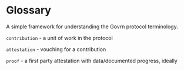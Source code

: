 # Glossary

A simple framework for understanding the Govrn protocol terminology.

`contribution` - a unit of work in the protocol

`attestation` - vouching for a contribution

`proof` - a first party attestation with data/documented progress, ideally



